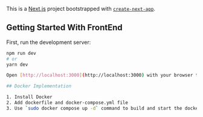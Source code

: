 This is a [Next.js](https://nextjs.org) project bootstrapped with [`create-next-app`](https://nextjs.org/docs/app/api-reference/cli/create-next-app).

## Getting Started With FrontEnd

First, run the development server:

```bash
npm run dev
# or
yarn dev

Open [http://localhost:3000](http://localhost:3000) with your browser to see the result.

## Docker Implementation

1. Install Docker
2. Add dockerfile and docker-compose.yml file
3. Use `sudo docker compose up -d` command to build and start the dockerised application
